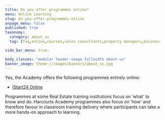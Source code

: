 ```yaml
---
title: Do you offer programmes online?
menu: Online Learning
slug: do-you-offer-programmes-online
onpage_menu: false
published: true
taxonomy:
  category: about_us
  tag: [faq,online,courses,sales consultants,property managers,business owners,managers,office administrators]

side_bar_menu: true;

body_classes: "modular header-image fullwidth about-us"
banner_image: theme://images/banners/about_us.jpg
---
```


Yes, the Academy offers the following programmes entirely online:

- [iStart24 Online](/online-learning/sales/istart)

Programmes at some Real Estate training institutions focus on 'what' to know and do. Harcourts Academy programmes also focus on 'how' and therefore favour in classroom training delivery where participants can take a more hands-on approach to learning.
